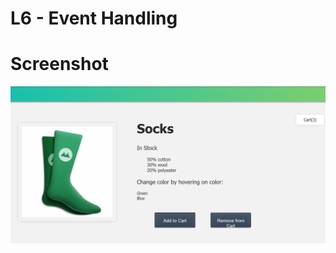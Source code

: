 # L6 - Event Handling

# Screenshot

![Lesson 6 Screenshot](https://github.com/AyushGupta51379/Web_Development/blob/master/Learning_Vue_js/vue_mastery/intro_to_vue3/L6_final/screenshot.PNG)

